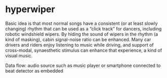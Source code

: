 # hyperwiper
Basic idea is that most normal songs have a consistent (or at least slowly changing) rhythm that can be used as a “click track” for dancers, including robotic windshield wipers. By hiding the sound of wipers in the rhythm (a kind of masking), cabin signal-noise ratio can be enhanced. Many car drivers and  riders enjoy listening to music while driving, and support of cross-modal, synaesthetic stimulus can enhance that experience, a kind of visual music.

Data flow: audio source such as music player or smartphone connected to beat detector as embedded 
